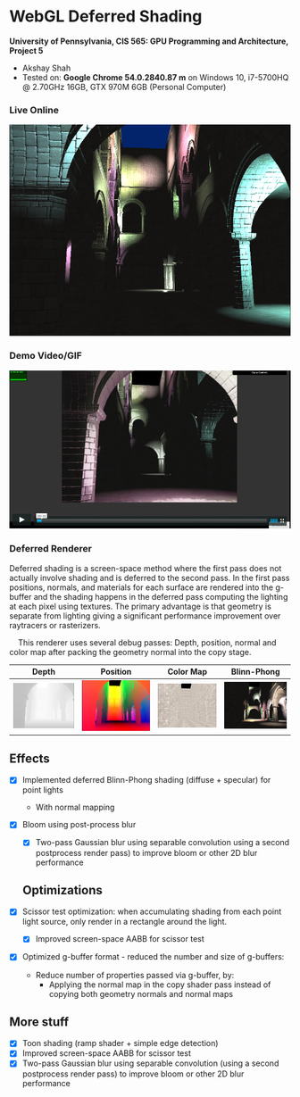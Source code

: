 WebGL Deferred Shading
======================

**University of Pennsylvania, CIS 565: GPU Programming and Architecture, Project 5**

* Akshay Shah
* Tested on: **Google Chrome 54.0.2840.87 m** on Windows 10, i7-5700HQ @ 2.70GHz 16GB, GTX 970M 6GB (Personal Computer)

### Live Online

[![Deferred Shader](img/deferred_shader.PNG)](https://aksris.github.io/Project5-WebGL-Deferred-Shading-with-glTF/)

### Demo Video/GIF

[![](img/bloom.PNG)](https://vimeo.com/190890932)

### Deferred Renderer

Deferred shading is a screen-space method where the first pass does not actually involve shading and is deferred to the second pass. In the first pass positions, normals, and materials for each surface are rendered into the  g-buffer and the shading happens in the deferred pass computing the lighting at each pixel using textures. The primary advantage is that geometry is separate from lighting giving a significant performance improvement over raytracers or rasterizers.

&nbsp;&nbsp;&nbsp;&nbsp;This renderer uses several debug passes: Depth, position, normal and color map after packing the geometry normal into the copy stage.

| Depth | Position | Color Map | Blinn-Phong |
| ----- | -------- | --------- | ----------- |
| ![](img/depth.PNG) | ![](img/position.PNG) | ![](img/colormap.PNG) | ![](img/blinnphong.PNG) |

Effects
-------

- [x] Implemented deferred Blinn-Phong shading (diffuse + specular) for point lights
  - With normal mapping
- [x] Bloom using post-process blur
  - [x] Two-pass Gaussian blur using separable convolution using a second postprocess render pass) to improve bloom or other 2D blur performance

  Optimizations
  -------------

- [x] Scissor test optimization: when accumulating shading from each point light source, only   render in a rectangle around the light.
  - [x] Improved screen-space AABB for scissor test


- [x] Optimized g-buffer format - reduced the number and size of g-buffers:
  - Reduce number of properties passed via g-buffer, by:
    - Applying the normal map in the copy shader pass instead of copying both geometry normals and normal maps

More stuff
-----------

- [x] Toon shading (ramp shader + simple edge detection)
- [x] Improved screen-space AABB for scissor test
- [x] Two-pass Gaussian blur using separable convolution (using a second postprocess render pass) to improve bloom or other 2D blur performance
